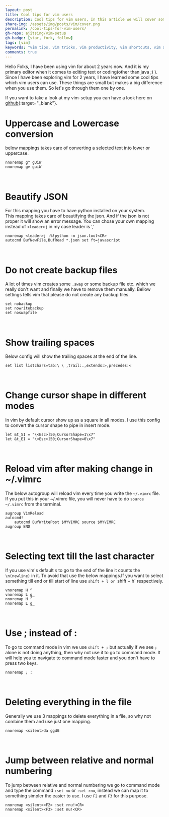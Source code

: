 ```yaml
---
layout: post
title: Cool tips for vim users
description: Cool tips for vim users, In this article we will cover some awesome tips & tricks vim users can use to make their life easier while using vim.
share-img: /assets/img/posts/vim/cover.png
permalink: /cool-tips-for-vim-users/
gh-repo: ajitsing/vim-setup
gh-badge: [star, fork, follow]
tags: [vim]
keywords: "vim tips, vim tricks, vim productivity, vim shortcuts, vim advanced usage, vim configuration, vim editor tips, vim json formatting, vim uppercase lowercase, vimrc tips, vim best practices"
comments: true
---
```


Hello Folks, I have been using vim for about 2 years now. And it is my primary editor when it comes to editing text or coding(other than java ;) ). Since I have been exploring vim for 2 years, I have learned some cool tips which vim users can use. These things are small but makes a big difference when you use them. So let's go through them one by one.

If you want to take a look at my vim-setup you can have a look here on [github](https://github.com/ajitsing/vim-setup){:target="_blank"}.

# Uppercase and Lowercase conversion

below mappings takes care of converting a selected text into lower or uppercase.

```vimscript
nnoremap g^ gUiW
nnoremap gv guiW
```
<br>

# Beautify JSON

For this mapping you have to have python installed on your system. This mapping takes care of beautifying the json. And if the json is not proper it will show an error message. You can chose your own mapping instead of `<leader>j` in my case leader is ','

```vimscript
nnoremap <leader>j :%!python -m json.tool<CR>
autocmd BufNewFile,BufRead *.json set ft=javascript
```
<br>

# Do not create backup files

A lot of times vim creates some `.swap` or some backup file etc. which we really don't want and finally we have to remove them manually. Bellow settings tells vim that please do not create any backup files.

```vimscript
set nobackup
set nowritebackup
set noswapfile
```
<br>

# Show trailing spaces

Below config will show the trailing spaces at the end of the line.

```vimscript
set list listchars=tab:\ \ ,trail:.,extends:>,precedes:<
```
<br>

# Change cursor shape in different modes

In vim by default cursor show up as a square in all modes. I use this config to convert the cursor shape to pipe in insert mode.

```vimscript
let &t_SI = "\<Esc>]50;CursorShape=1\x7"
let &t_EI = "\<Esc>]50;CursorShape=0\x7"
```
<br>

# Reload vim after making change in ~/.vimrc

The below autogroup will reload vim every time you write the `~/.vimrc` file. If you put this in your ~/.vimrc file, you will never have to do `source ~/.vimrc` from the terminal.

```vimscript
augroup VimReload
autocmd!
    autocmd BufWritePost $MYVIMRC source $MYVIMRC
augroup END
```
<br>

# Selecting text till the last character

If you use vim's default `$` to go to the end of the line it counts the `\n(newline)` in it. To avoid that use the below mappings.If you want to select something till end or till start of line use `shift + l or `shift + h` respectively.

```vimscript
vnoremap H ^
vnoremap L g_
nnoremap H ^
nnoremap L g_
```
<br>

# Use ; instead of :

To go to command mode in vim we use `shift + ;` but actually if we see `;` alone is not doing anything, then why not use it to go to command mode. It will help you to navigate to command mode faster and you don't have to press two keys.

```vimscript
nnoremap ; :
```
<br>

# Deleting everything in the file

Generally we use 3 mappings to delete everything in a file, so why not combine them and use just one mapping.

```vimscript
nnoremap <silent>da ggdG
```
<br>

# Jump between relative and normal numbering

To jump between relative and normal numbering we go to command mode and type the command `:set nu` or `:set rnu`, instead we can map it to something simpler the easier to use. I use `F2` and `F3` for this purpose.

```vimscript
nnoremap <silent><F2> :set rnu!<CR>
nnoremap <silent><F3> :set nu!<CR>
```
<br>

